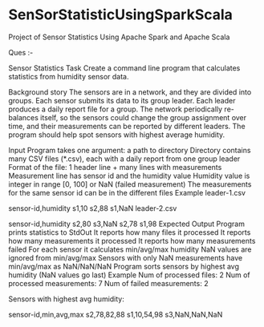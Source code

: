 # SenSorStatisticUsingSparkScala
Project of Sensor Statistics Using Apache Spark and Apache Scala

Ques :-

Sensor Statistics Task
Create a command line program that calculates statistics from humidity sensor data.

Background story
The sensors are in a network, and they are divided into groups. Each sensor submits its data to its group leader. Each leader produces a daily report file for a group. The network periodically re-balances itself, so the sensors could change the group assignment over time, and their measurements can be reported by different leaders. The program should help spot sensors with highest average humidity.

Input
Program takes one argument: a path to directory
Directory contains many CSV files (*.csv), each with a daily report from one group leader
Format of the file: 1 header line + many lines with measurements
Measurement line has sensor id and the humidity value
Humidity value is integer in range [0, 100] or NaN (failed measurement)
The measurements for the same sensor id can be in the different files
Example
leader-1.csv

sensor-id,humidity
s1,10
s2,88
s1,NaN
leader-2.csv

sensor-id,humidity
s2,80
s3,NaN
s2,78
s1,98
Expected Output
Program prints statistics to StdOut
It reports how many files it processed
It reports how many measurements it processed
It reports how many measurements failed
For each sensor it calculates min/avg/max humidity
NaN values are ignored from min/avg/max
Sensors with only NaN measurements have min/avg/max as NaN/NaN/NaN
Program sorts sensors by highest avg humidity (NaN values go last)
Example
Num of processed files: 2
Num of processed measurements: 7
Num of failed measurements: 2

Sensors with highest avg humidity:

sensor-id,min,avg,max
s2,78,82,88
s1,10,54,98
s3,NaN,NaN,NaN
